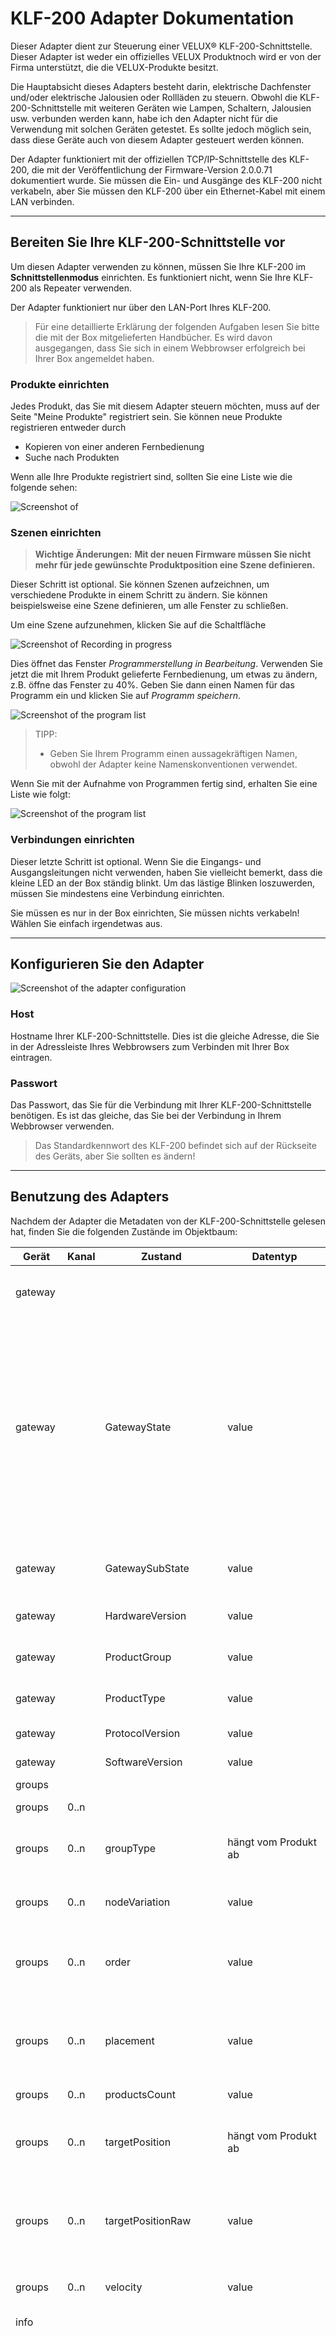 # KLF-200 Adapter Dokumentation

Dieser Adapter dient zur Steuerung einer VELUX® KLF-200-Schnittstelle. Dieser Adapter ist weder ein offizielles VELUX Produktnoch wird er von der Firma unterstützt, die die VELUX-Produkte besitzt.

Die Hauptabsicht dieses Adapters besteht darin, elektrische Dachfenster und/oder elektrische Jalousien oder Rollläden zu steuern. Obwohl die KLF-200-Schnittstelle mit weiteren Geräten wie Lampen, Schaltern, Jalousien usw. verbunden werden kann, habe ich den Adapter nicht für die Verwendung mit solchen Geräten getestet. Es sollte jedoch möglich sein, dass diese Geräte auch von diesem Adapter gesteuert werden können.

Der Adapter funktioniert mit der offiziellen TCP/IP-Schnittstelle des KLF-200, die mit der Veröffentlichung der Firmware-Version 2.0.0.71 dokumentiert wurde. Sie müssen die Ein- und Ausgänge des KLF-200 nicht verkabeln, aber Sie müssen den KLF-200 über ein Ethernet-Kabel mit einem LAN verbinden.

---

## Bereiten Sie Ihre KLF-200-Schnittstelle vor

Um diesen Adapter verwenden zu können, müssen Sie Ihre KLF-200 im **Schnittstellenmodus** einrichten. Es funktioniert nicht, wenn Sie Ihre KLF-200 als Repeater verwenden.

Der Adapter funktioniert nur über den LAN-Port Ihres KLF-200.

> Für eine detaillierte Erklärung der folgenden Aufgaben lesen Sie bitte die mit der Box mitgelieferten Handbücher.
> Es wird davon ausgegangen, dass Sie sich in einem Webbrowser erfolgreich bei Ihrer Box angemeldet haben.

### Produkte einrichten

Jedes Produkt, das Sie mit diesem Adapter steuern möchten, muss auf der Seite "Meine Produkte" registriert sein. Sie können neue Produkte registrieren entweder durch

- Kopieren von einer anderen Fernbedienung
- Suche nach Produkten

Wenn alle Ihre Produkte registriert sind, sollten Sie eine Liste wie die folgende sehen:

![Screenshot of ](img/ProductList.PNG)

### Szenen einrichten

> **Wichtige Änderungen:**
> **Mit der neuen Firmware müssen Sie nicht mehr für jede gewünschte Produktposition eine Szene definieren.**

Dieser Schritt ist optional. Sie können Szenen aufzeichnen, um verschiedene Produkte in einem Schritt zu ändern. Sie können beispielsweise eine Szene definieren, um alle Fenster zu schließen.

Um eine Szene aufzunehmen, klicken Sie auf die Schaltfläche

![Screenshot of Recording in progress](img/RecordProgramButton.PNG)

Dies öffnet das Fenster *Programmerstellung in Bearbeitung*. Verwenden Sie jetzt die mit Ihrem Produkt gelieferte Fernbedienung, um etwas zu ändern, z.B. öffne das Fenster zu 40%. Geben Sie dann einen Namen für das Programm ein und klicken Sie auf *Programm speichern*.

![Screenshot of the program list](img/RecordingInProgress.PNG)

> TIPP:
> - Geben Sie Ihrem Programm einen aussagekräftigen Namen, obwohl der Adapter keine Namenskonventionen verwendet.

Wenn Sie mit der Aufnahme von Programmen fertig sind, erhalten Sie eine Liste wie folgt:

![Screenshot of the program list](img/ProgramList.PNG)

### Verbindungen einrichten

Dieser letzte Schritt ist optional. Wenn Sie die Eingangs- und Ausgangsleitungen nicht verwenden, haben Sie vielleicht bemerkt, dass die kleine LED an der Box ständig blinkt. Um das lästige Blinken loszuwerden, müssen Sie mindestens eine Verbindung einrichten.

Sie müssen es nur in der Box einrichten, Sie müssen nichts verkabeln! Wählen Sie einfach irgendetwas aus.

---

## Konfigurieren Sie den Adapter

![Screenshot of the adapter configuration](img/AdapterConfiguration.PNG)

### Host

Hostname Ihrer KLF-200-Schnittstelle. Dies ist die gleiche Adresse, die Sie in der Adressleiste Ihres Webbrowsers zum Verbinden mit Ihrer Box eintragen.

### Passwort

Das Passwort, das Sie für die Verbindung mit Ihrer KLF-200-Schnittstelle benötigen. Es ist das gleiche, das Sie bei der Verbindung in Ihrem Webbrowser verwenden.

> Das Standardkennwort des KLF-200 befindet sich auf der Rückseite des Geräts, aber Sie sollten es ändern!

---

## Benutzung des Adapters

Nachdem der Adapter die Metadaten von der KLF-200-Schnittstelle gelesen hat, finden Sie die folgenden Zustände im Objektbaum:

Gerät | Kanal | Zustand | Datentyp | Beschreibung
--- | --- | --- | --- | ---
gateway |  |  |  | Zeigt allgemeine Daten von der KLF-200-Schnittstelle selbst an, wie z.B. Versionsnummern und aktueller Status.
gateway |  | GatewayState | value | Konfigurationsstatus des KLF-200. Der KLF-200 kann als Gateway zur Steuerung registrierter Produkte oder als Repeater zur Erweiterung der Reichweite physischer Fernbedienungen verwendet werden. Dieser Adapter funktioniert mit dem KLF-200 im Gateway-Modus. Es wurde nicht mit einem KLF-200 im Repeater-Modus getestet. Nachdem Sie Ihren KLF-200 eingerichtet und Ihre Produkte registriert haben, sollte dieser Status GatewayMode_WithActuatorNodes sein.
gateway |  | GatewaySubState | value | Dieser Status zeigt an, ob das Gateway derzeit inaktiv ist oder einen Befehl oder eine Szene ausführt oder ob es sich derzeit im Konfigurationsmodus befindet.
gateway |  | HardwareVersion | value | Versionsnummer der Hardwareversion des KLF-200.
gateway |  | ProductGroup | value | Produktgruppe des KLF-200 selbst. Es ist ein Fernbedienungsgerät und daher ist der Wert immer 14.
gateway |  | ProductType | value | Produkttyp des KLF-200 selbst. Dieser Wert ist immer 3.
gateway |  | ProtocolVersion | value | Versionsnummer des Protokolls, mit dem der Adapter mit dem Gerät kommuniziert.
gateway |  | SoftwareVersion | value | Versionsnummer der Firmware.
groups |  |  |  | Hat für jede Benutzergruppe einen entsprechenden Kanal definiert.
groups | 0..n |  |  | Kanal für jede Gruppe.
groups | 0..n | groupType | hängt vom Produkt ab | Typ der Gruppe. Eine Benutzergruppe ist eine benutzerdefinierte Gruppe und kann verschiedene Produkte derselben Kategorie enthalten.
groups | 0..n | nodeVariation | value | Definiert die spezielle Art von Fenster: top hung, kip, flat roof, sky light
groups | 0..n | order | value | Benutzerdefinierte Sortierreihenfolge, kann verwendet werden, um die Produkte in Visualisierungen zu sortieren. Dieser Zustand ist beschreibbar.
groups | 0..n | placement | value | Zimmer- oder Hausgruppennummer. Ändern Sie diesen Wert, um das Produkt in einem anderen Raum zu platzieren. Dieser Zustand ist beschreibbar
groups | 0..n | productsCount | value | Anzahl der Produkte, die in der Gruppe enthalten sind.
groups | 0..n | targetPosition | hängt vom Produkt ab | Setzen Sie diesen Status auf einen Wert zwischen 0% und 100%, um eine vollständige Gruppe zu bewegen. Dieser Zustand ist beschreibbar.
groups | 0..n | targetPositionRaw | value | Setzen Sie diesen Status auf einen Wert zwischen 0 und 65535 (0x000 - 0xFFFF), um eine vollständige Gruppe zu bewegen. Dieser Zustand spiegelt den Rohwert der Zielposition wider. Dieser Zustand ist beschreibbar.
groups | 0..n | velocity | value | Geschwindigkeit, mit der die gesamte Gruppe arbeitet. Dieser Zustand ist beschreibbar.
info |  |  |  | Verbindungsstatus zwischen Adapter und KLF-200.
info |  | connection | indicator.connected | Zeigt an, ob der Adapter eine aktive Verbindung zum KLF-200 hat. Wenn die Verbindung unterbrochen wird oder aus irgendeinem Grund nicht hergestellt werden kann, ändert sich dieser Status in false. Während der Initialisierungsphase des Adapters bleibt dieser Status auf false, bis alle Ereignishandler vorhanden sind. Wenn dieser Status true ist, können Befehle ausgeführt und Statuswerte abgefragt werden. Wenn dieser Status falsch ist, haben Sie keine Verbindung zum KLF-200 und Ihre Befehle können nicht empfangen werden. Der von Ihnen abgefragte Status gibt möglicherweise nicht den tatsächlichen Wert für das Produkt wieder. Wenn die Verbindung zum KLF-200 physisch unterbrochen wird, dauert es noch einige Sekunden, bis der Adapter die Informationen erhält. Selbst wenn der Verbindungsstatus wahr ist, besteht also möglicherweise eine geringe Wahrscheinlichkeit, dass Ihre Verbindung bereits unterbrochen ist.
products |  |  |  | Hat für jedes Produkt in der Produktliste des KLF-200 einen Untereintrag.
products |  | productsFound | value | Anzahl der in der Schnittstelle registrierten Produkte
products | 0..n |  |  | Kanal für jedes registrierte Produkt
products | 0..n | FP1CurrentPositionRaw | value | Rohpositionswert des Funktionsparameters 1; Die Rohwerte liegen im Bereich von 0-65535.
products | 0..n | FP2CurrentPositionRaw | value | Rohpositionswert des Funktionsparameters 2; Die Rohwerte liegen im Bereich von 0-65535
products | 0..n | FP3CurrentPositionRaw | value | Rohpositionswert des Funktionsparameters 3; Die Rohwerte liegen im Bereich von 0-65535
products | 0..n | FP4CurrentPositionRaw | value | Rohpositionswert des Funktionsparameters 4; Die Rohwerte liegen im Bereich von 0-65535
products | 0..n | category | hängt vom Produkt ab | Kategoriebezeichnung, z.B. Window Opener, Roller Shutter
products | 0..n | currentPosition | hängt vom Produkt ab | aktuelle Position des Produkts in Prozent; In der Regel bedeutet 0%, dass das Fenster geschlossen ist, der Rollladen geschlossen ist, das Licht aus ist usw. Basierend auf dem Rohwert und der Produktkategorie wird der Wert entsprechend berechnet.
products | 0..n | currentPositionRaw | value | Aktuelle Position des Produkts als Rohwert
products | 0..n | nodeVariation | value | Definiert die spezielle Art von Fenster: top hung, kip, flat root, sky light
products | 0..n | order | value | Benutzerdefinierte Sortierreihenfolge, kann verwendet werden, um die Produkte in Visualisierungen zu sortieren. Dieser Zustand ist beschreibbar.
products | 0..n | placement | value | Zimmer- oder Hausgruppennummer. Ändern Sie diesen Wert, um das Produkt einem anderen Raum zuzuweisen. Dieser Zustand ist beschreibbar.
products | 0..n | powerSaveMode | value | Art des Energiesparmodus des Produkts.
products | 0..n | productType | value | Art des Produkts. Die Nummern sind nicht dokumentiert, daher zeigt der Adapter die Werte an, wie sie sind.
products | 0..n | remainingTime | value | Verbleibende Zeit des aktuellen Vorgangs des Produkts in Sekunden. Derzeit wird dies nur zu Beginn und am Ende einer Produktbewegung aktualisiert.
products | 0..n | runStatus | value | Ausführungsstatus, mögliche Werte sind ExecutionCompleted, ExecutionFailed oder ExecutionActive.
products | 0..n | serialNumber | value | Seriennummer des Produkts.
products | 0..n | state | value | Der Betriebszustand des Produkts. Kann die folgenden Werte haben: NonExecuting, Error, WaitingForPower, Executing, Done, Unknown
products | 0..n | statusReply | value | Wenn der runStatus eines Ausführungsbefehls fehlgeschlagen ist, enthält dieser Status den Grund.
products | 0..n | stop | button.play | Setzen Sie diesen Status auf true, um einen laufenden Vorgang zu stoppen. Dieser Zustand ist nur beschreibbar.
products | 0..n | subType | value | Abhängig von der Kategorie definiert der Untertyp spezielle Arten oder Fähigkeiten, z. B. für ein Fenster bedeutet eine '1', dass das Fenster einen Regensensor hat.
products | 0..n | targetPosition | hängt vom Produkt ab | Stellen Sie diesen Status auf einen Wert zwischen 0% und 100% ein, um ein Fenster zu bewegen oder ein Licht zu dimmen. Dieser Zustand ist beschreibbar.
products | 0..n | targetPositionRaw | value | Dieser Zustand spiegelt die Zielposition wider, die in einen Rohwert umgewandelt wurde.
products | 0..n | timestamp | value | Zeitstempel der letzten bekannten Position in Ortszeit.
products | 0..n | typeID | value | Produkttyp, z.B. window, light, roller shutter.
products | 0..n | velocity | value | Geschwindigkeit, mit der das Produkt arbeitet. Die Geschwindigkeit hängt von den physikalischen Fähigkeiten des Produkts ab, z. B. kann sich ein Fenster im Flüster-Modus oder im Fast-Modus bewegen. Die Lichter können mit unterschiedlichen Geschwindigkeiten gedimmt werden. Es kann jedoch auch andere Produkte geben, die ihre Position nur mit einer festen Geschwindigkeit ändern.
products | 0..n | wink | button.play | Setzen Sie diesen Status auf true, damit das Produkt sich bemerkbar macht. Dies wird verwendet, um ein Gerät zu identifizieren, z. B. bewegt ein Fenster seinen Griff, ein Rollladen bewegt sich ein wenig auf und ab. Dieser Zustand ist nur beschreibbar.
scenes |  |  |  | Hat für jedes Produkt in der Produktliste des KLF-200 einen Untereintrag.
scenes |  | scenesFound | value | Die Anzahl der Szenen in der Liste. Schreibgeschützt.
scenes | 0..n | productsCount | value | Anzahl der Produkte in dieser Szene. Schreibgeschützt.
scenes | 0..n | run | button.play | Setzen Sie diesen Status auf true, um die Szene auszuführen. Wenn eine Szene ausgeführt wird, wird dieser Status auf true gesetzt.
scenes | 0..n | stop | button.play | Setzen Sie diesen Status, um eine laufende Szene zu stoppen. Dieser Wert ist nur beschreibbar.

> **WICHTIG:**
> Die IDs, die in den Kanälen verwendet werden, sind die IDs, die von der KLF-200-Schnittstelle kommen. Wenn Sie Änderungen an der Produktliste oder an der Programmliste in Ihrem KLF-200 vornehmen, können sich die IDs ändern.

Um eine Szene auszuführen, können Sie den Status `run` der Szene auf `true` setzen oder den Status `level` des Produkts auf einen Wert setzen, der einer Szene entspricht, die das Produkt auf dieses Level setzt.

### Beispiele

Angenommen, Ihr Badezimmerfenster ist Kanal `0`. Sie haben eine Szene auf Kanal `10` definiert, die alle Fenster schließt.

```javascript
// Example 1: Open the bathroom window at 40%: await setStateAsync("klf200.0.products.0.targetPosition", 40); /*      The following will happen:     1. Several states will be changed to reflect the current operation, e.g. the remainingTime.     2. Your window will start to move to 40% opening level. (If it's not blocked, e.g. by the rain sensor.)     3. After your window has stopped (for whatever reason), several states will be changed again, including the currentPosition. */  // Example 2: Close all windows by running scene 10: await setStateAsync("klf200.0.scenes.10.run", true); /*     The following will happen:     1. All related products will receive updates to their states to reflect the current operation.     2. All windows will start to move to 0% openening level.     3. After the scene has finished, the run state is set to false, again. */
```

---

## Bekannte Einschränkungen

- Wenn Sie neue Szenen im Gerät definieren, müssen Sie den Adapter neu starten, um die neuen Szenen zu lesen.
- Die Zeitzone ist auf die mitteleuropäische Zeit festgelegt (GMT+1/GMT+2 für die Sommerzeit).

---

VELUX und das VELUX-Logo sind eingetragene Warenzeichen der VKR Holding A/S.
